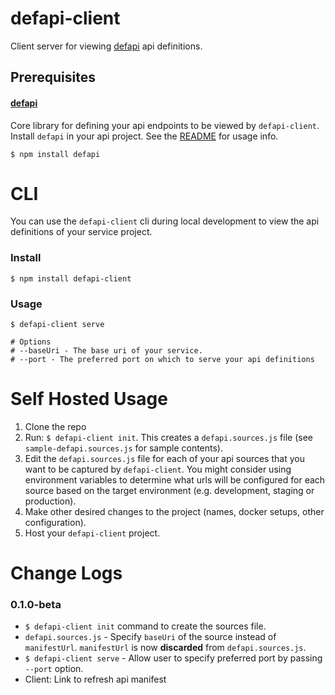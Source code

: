 # defapi-client

Client server for viewing [defapi](https://github.com/ikmich/defapi) api definitions.

## Prerequisites

#### [defapi](https://github.com/ikmich/defapi)

Core library for defining your api endpoints to be viewed by `defapi-client`. Install `defapi` in your api project. See
the [README](https://github.com/ikmich/defapi#readme) for usage info.

```shell
$ npm install defapi
```

# CLI

You can use the `defapi-client` cli during local development to view the api definitions of your service project.

### Install

```shell
$ npm install defapi-client
```

### Usage

```shell
$ defapi-client serve

# Options
# --baseUri - The base uri of your service.
# --port - The preferred port on which to serve your api definitions
```

# Self Hosted Usage

1. Clone the repo
2. Run: `$ defapi-client init`. This creates a `defapi.sources.js` file (see `sample-defapi.sources.js` for sample
   contents).
3. Edit the `defapi.sources.js` file for each of your api sources that you want to be captured by `defapi-client`. You
   might consider using environment variables to determine what urls will be configured for each source based on the
   target environment (e.g. development, staging or production).
4. Make other desired changes to the project (names, docker setups, other configuration).
5. Host your `defapi-client` project.

# Change Logs

### 0.1.0-beta

- `$ defapi-client init` command to create the sources file.
- `defapi.sources.js` - Specify `baseUri` of the source instead of `manifestUrl`. `manifestUrl` is now **discarded**
  from `defapi.sources.js`.
- `$ defapi-client serve` - Allow user to specify preferred port by passing `--port` option.
- Client: Link to refresh api manifest
